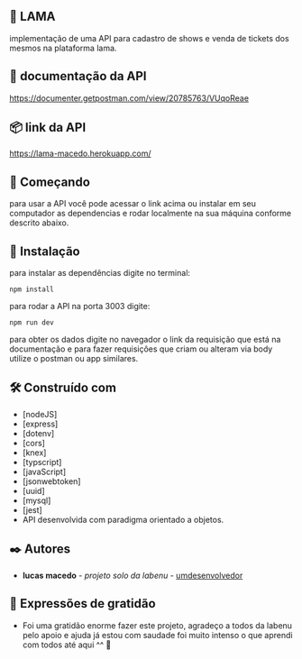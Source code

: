 ##  🎤 LAMA

implementação de uma API para cadastro de shows e venda de tickets dos mesmos na plataforma lama.

## 📌 documentação da API

https://documenter.getpostman.com/view/20785763/VUqoReae

## 📦 link da API

https://lama-macedo.herokuapp.com/

## 🚀 Começando

para usar a API você pode acessar o link acima ou instalar em seu computador as dependencias e rodar localmente na sua máquina conforme descrito abaixo.

## 🔧 Instalação

para instalar as dependências digite no terminal:

```
npm install 
```

para rodar a API na porta 3003 digite:

```
npm run dev
```

para obter os dados digite no navegador o link da requisição que está na documentação e para fazer requisiçôes que criam ou alteram via body utilize o postman ou app similares.


## 🛠️ Construído com

* [nodeJS]
* [express]
* [dotenv]
* [cors]
* [knex]
* [typscript]
* [javaScript]
* [jsonwebtoken]
* [uuid]
* [mysql]
* [jest]
* API desenvolvida com paradigma orientado a objetos.

## ✒️ Autores

* **lucas macedo** - *projeto solo da labenu* - [umdesenvolvedor](https://github.com/lcsmacedo)


## 🎁 Expressões de gratidão

* Foi uma gratidão enorme fazer este projeto, agradeço a todos da labenu pelo apoio e ajuda já estou com saudade foi muito intenso o que aprendi com todos até aqui ^^ 📢
